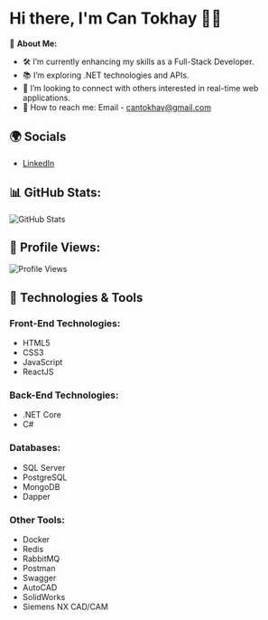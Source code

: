 # Hi there, I'm Can Tokhay 👋🏼

🌟 **About Me:**
- 🛠️ I’m currently enhancing my skills as a Full-Stack Developer.
- 📚 I’m exploring .NET technologies and APIs.
- 🤝 I’m looking to connect with others interested in real-time web applications.
- 📧 How to reach me: Email - cantokhay@gmail.com

## 🌍 Socials
- [LinkedIn](https://www.linkedin.com/in/cantokhay)

## 📊 GitHub Stats:
![GitHub Stats](https://github-readme-stats.vercel.app/api?username=cantokhay&show_icons=true&hide_title=true&count_private=true&theme=radical)

## 👀 Profile Views:
![Profile Views](https://komarev.com/ghpvc/?username=cantokhay)

## 🚀 Technologies & Tools

### Front-End Technologies:
- HTML5
- CSS3
- JavaScript
- ReactJS

### Back-End Technologies:
- .NET Core
- C#

### Databases:
- SQL Server
- PostgreSQL
- MongoDB
- Dapper

### Other Tools:
- Docker
- Redis
- RabbitMQ
- Postman
- Swagger
- AutoCAD
- SolidWorks
- Siemens NX CAD/CAM
